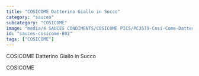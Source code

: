 ```yaml
---
title: "COSICOME Datterino Giallo in Succo"
category: "sauces"
subcategory: "COSICOME"
image: "media/4 SAUCES CONDIMENTS/COSICOME PICS/PC3579-Cosi-Come-Datterino-Giallo-in-succo.png"
id: "sauces-cosicome-802"
tags: ["COSICOME"]
---
```


COSICOME Datterino Giallo in Succo

COSICOME
